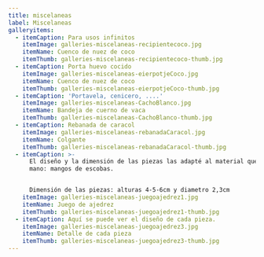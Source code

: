 ```yaml
---
title: miscelaneas
label: Miscelaneas
galleryitems:
  - itemCaption: Para usos infinitos
    itemImage: galleries-miscelaneas-recipientecoco.jpg
    itemName: Cuenco de nuez de coco
    itemThumb: galleries-miscelaneas-recipientecoco-thumb.jpg
  - itemCaption: Porta huevo cocido
    itemImage: galleries-miscelaneas-eierpotjeCoco.jpg
    itemName: Cuenco de nuez de coco
    itemThumb: galleries-miscelaneas-eierpotjeCoco-thumb.jpg
  - itemCaption: 'Portavela, cenicero, ....'
    itemImage: galleries-miscelaneas-CachoBlanco.jpg
    itemName: Bandeja de cuerno de vaca
    itemThumb: galleries-miscelaneas-CachoBlanco-thumb.jpg
  - itemCaption: Rebanada de caracol
    itemImage: galleries-miscelaneas-rebanadaCaracol.jpg
    itemName: Colgante
    itemThumb: galleries-miscelaneas-rebanadaCaracol-thumb.jpg
  - itemCaption: >-
      El diseño y la dimensión de las piezas las adapté al material que tuve a
      mano: mangos de escobas. 


      Dimensión de las piezas: alturas 4-5-6cm y diametro 2,3cm
    itemImage: galleries-miscelaneas-juegoajedrez1.jpg
    itemName: Juego de ajedrez
    itemThumb: galleries-miscelaneas-juegoajedrez1-thumb.jpg
  - itemCaption: Aquí se puede ver el diseño de cada pieza.
    itemImage: galleries-miscelaneas-juegoajedrez3.jpg
    itemName: Detalle de cada pieza
    itemThumb: galleries-miscelaneas-juegoajedrez3-thumb.jpg
---
```


